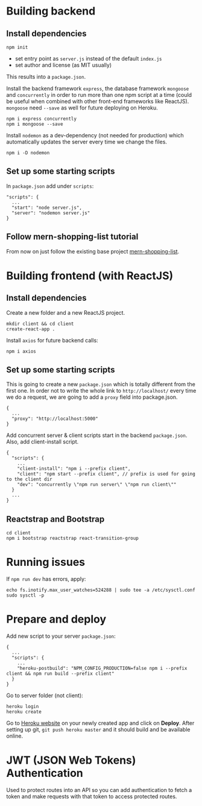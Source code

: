 Building backend
================

Install dependencies
--------------------
```
npm init
```
- set entry point as ```server.js``` instead of the default ```index.js```
- set author and license (as MIT usually)

This results into a ```package.json```.

Install the backend framework ```express```, the database framework ```mongoose```
and ```concurrently``` in order to run more than one npm script at a time (could be
useful when combined with other front-end frameworks like ReactJS). ```mongoose``` need ```--save```
as well for future deploying on Heroku.
```
npm i express concurrently
npm i mongoose --save
```

Install ```nodemon``` as a dev-dependency (not needed for production) which
automatically updates the server every time we change the files.
```
npm i -D nodemon
```

Set up some starting scripts
----------------------------
In ```package.json``` add under ```scripts```:
```
"scripts": {
  ...
  "start": "node server.js",
  "server": "nodemon server.js"
}
```

Follow mern-shopping-list tutorial
----------------------------------
From now on just follow the existing base project [mern-shopping-list](https://github.com/radusqrt/mern_shopping_list).

Building frontend (with ReactJS)
================================

Install dependencies
--------------------

Create a new folder and a new ReactJS project.
```
mkdir client && cd client
create-react-app .
```

Install ```axios``` for future backend calls:
```
npm i axios
```

Set up some starting scripts
----------------------------
This is going to create a new ```package.json``` which is totally different from the first one.
In order not to write the whole link to ```http://localhost/``` every time we do a request,
we are going to add a ```proxy``` field into package.json.
```
{
  ...
  "proxy": "http://localhost:5000"
}
```

Add concurrent server & client scripts start in the backend ```package.json```.
Also, add client-install script.
```
{
  "scripts": {
    ...
    "client-install": "npm i --prefix client",
    "client": "npm start --prefix client", // prefix is used for going to the client dir
    "dev": "concurrently \"npm run server\" \"npm run client\""
  }
  ...
}
```

Reactstrap and Bootstrap
------------------------
```
cd client
npm i bootstrap reactstrap react-transition-group
```

Running issues
==============

If ```npm run dev``` has errors, apply:
```
echo fs.inotify.max_user_watches=524288 | sudo tee -a /etc/sysctl.conf
sudo sysctl -p
```
Prepare and deploy
==================

Add new script to your server ```package.json```:
```
{
  ...
  "scripts": {
    ...
    "heroku-postbuild": "NPM_CONFIG_PRODUCTION=false npm i --prefix client && npm run build --prefix client"
  }
}
```

Go to server folder (not client):
```
heroku login
heroku create
```
Go to [Heroku website](http://heroku.com) on your newly created app and click on **Deploy**.
After setting up git, ```git push heroku master``` and it should build and be available online.

JWT (JSON Web Tokens) Authentication
====================================

Used to protect routes into an API so you can add authentication to fetch a token
and make requests with that token to access protected routes.

